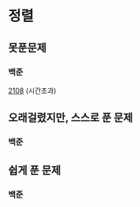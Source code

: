 # 정렬

## 못푼문제
### 백준
[2108](https://www.acmicpc.net/problem/2108) (시간초과) <br>

## 오래걸렸지만, 스스로 푼 문제
### 백준

## 쉽게 푼 문제
### 백준
